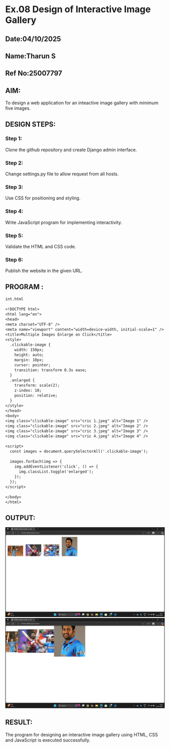 # Ex.08 Design of Interactive Image Gallery
## Date:04/10/2025
## Name:Tharun S
## Ref No:25007797

## AIM:
To design a web application for an inteactive image gallery with minimum five images.

## DESIGN STEPS:

### Step 1:
Clone the github repository and create Django admin interface.

### Step 2:
Change settings.py file to allow request from all hosts.

### Step 3:
Use CSS for positioning and styling.

### Step 4:
Write JavaScript program for implementing interactivity.

### Step 5:
Validate the HTML and CSS code.

### Step 6:
Publish the website in the given URL.

## PROGRAM :
```
int.html

<!DOCTYPE html>
<html lang="en">
<head>
<meta charset="UTF-8" />
<meta name="viewport" content="width=device-width, initial-scale=1" />
<title>Multiple Images Enlarge on Click</title>
<style>
  .clickable-image {
    width: 150px;
    height: auto;
    margin: 10px;
    cursor: pointer;
    transition: transform 0.3s ease;
  }
  .enlarged {
    transform: scale(2);
    z-index: 10;
    position: relative;
  }
</style>
</head>
<body>
<img class="clickable-image" src="cric 1.jpeg" alt="Image 1" />
<img class="clickable-image" src="cric 2.jpeg" alt="Image 2" />
<img class="clickable-image" src="cric 3.jpeg" alt="Image 3" />
<img class="clickable-image" src="cric 4.jpeg" alt="Image 4" />

<script>
  const images = document.querySelectorAll('.clickable-image');

  images.forEach(img => {
    img.addEventListener('click', () => {
      img.classList.toggle('enlarged');
    });
  });
</script>

</body>
</html>
```

## OUTPUT:

![alt text](Before.png)
![alt text](After.png)

## RESULT:
The program for designing an interactive image gallery using HTML, CSS and JavaScript is executed successfully.

